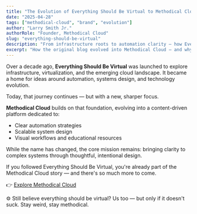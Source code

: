 ```yaml
---
title: "The Evolution of Everything Should Be Virtual to Methodical Cloud"
date: "2025-04-28"
tags: ["methodical-cloud", "brand", "evolution"]
author: "Larry Smith Jr."
authorRole: "Founder, Methodical Cloud"
slug: "everything-should-be-virtual"
description: "From infrastructure roots to automation clarity — how Everything Should Be Virtual evolved into Methodical Cloud."
excerpt: "How the original blog evolved into Methodical Cloud — and why clarity, systems, and strategy still matter."
---
```


Over a decade ago, **Everything Should Be Virtual** was launched to explore infrastructure, virtualization, and the emerging cloud landscape. It became a home for ideas around automation, systems design, and technology evolution.

Today, that journey continues — but with a new, sharper focus.

**Methodical Cloud** builds on that foundation, evolving into a content-driven platform dedicated to:

- Clear automation strategies
- Scalable system design
- Visual workflows and educational resources

While the name has changed, the core mission remains: bringing clarity to complex systems through thoughtful, intentional design.

If you followed Everything Should Be Virtual, you're already part of the Methodical Cloud story — and there's so much more to come.

👉 [Explore Methodical Cloud](/)

⚙️ Still believe everything should be virtual? Us too — but only if it doesn't suck. Stay weird, stay methodical.
